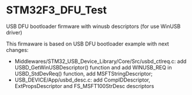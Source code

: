 # STM32F3_DFU_Test
USB DFU bootloader firmware with winusb descriptors (for use WinUSB driver)

This firmaware is based on USB DFU bootloader example with next changes:
- Middlewares/STM32_USB_Device_Library/Core/Src/usbd_ctlreq.c: add USBD_GetWinUSBDescriptor() function and add WINUSB_REQ in USBD_StdDevReq() function, add MSFTStringDescriptor;
- USB_DEVICE/App/usbd_desc.c: add CompIDDescriptor, ExtPropsDescriptor and FS_MSFT100StrDesc descriptors

